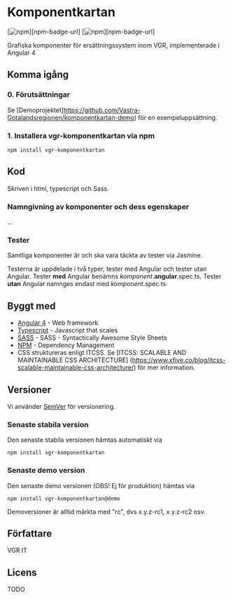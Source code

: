 # Komponentkartan
<!-- Badges section here. -->
[![npm](https://img.shields.io/npm/v/vgr-komponentkartan.svg)][npm-badge-url]
[![npm](https://img.shields.io/npm/v/vgr-komponentkartan/demo.svg)][npm-badge-url]

Grafiska komponenter för ersättningssystem inom VGR, implementerade i Angular 4

## Komma igång

### 0. Förutsättningar
Se [Demoprojektet]https://github.com/Vastra-Gotalandsregionen/komponentkartan-demo) för en exempeluppsättning.

### 1. Installera vgr-komponentkartan via **npm**
```npm
npm install vgr-komponentkartan
```

## Kod
Skriven i html, typescript och Sass.

### Namngivning av komponenter och dess egenskaper
...

### Tester
Samtliga komponenter är och ska vara täckta av tester via Jasmine.

Testerna är uppdelade i två typer, tester med Angular och tester utan Angular. Tester **med** Angular benämns *komponent*.**angular**.spec.ts. Tester **utan** Angular namnges endast med *komponent*.spec.ts

## Byggt med

* [Angular 4](https://angular.io/) - Web framework
* [Typescript](https://www.typescriptlang.org/) - Javascript that scales
* [SASS](sass-lang.com) - SASS - Syntactically Awesome Style Sheets
* [NPM](https://www.npmjs.com/) - Dependency Management
* CSS struktureras enligt ITCSS. Se [ITCSS: SCALABLE AND MAINTAINABLE CSS ARCHITECTURE] (https://www.xfive.co/blog/itcss-scalable-maintainable-css-architecture/) för mer information.


## Versioner

Vi använder [SemVer](http://semver.org/) för versionering.

### Senaste stabila version
Den senaste stabila versionen hämtas automatiskt via
```npm
npm install vgr-komponentkartan
```

### Senaste demo version
Den senaste demo versionen (OBS! Ej för produktion) hämtas via
```npm
npm install vgr-komponentkartan@demo
```

Demoversioner är alltid märkta med "rc", dvs x.y.z-rc1, x.y.z-rc2 osv.
## Författare
VGR IT

## Licens

TODO

